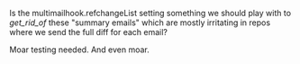 Is the multimailhook.refchangeList setting something we should play
with to _get_rid_of_ these "summary emails" which are mostly
irritating in repos where we send the full diff for each email?

Moar testing needed.
And even moar.

